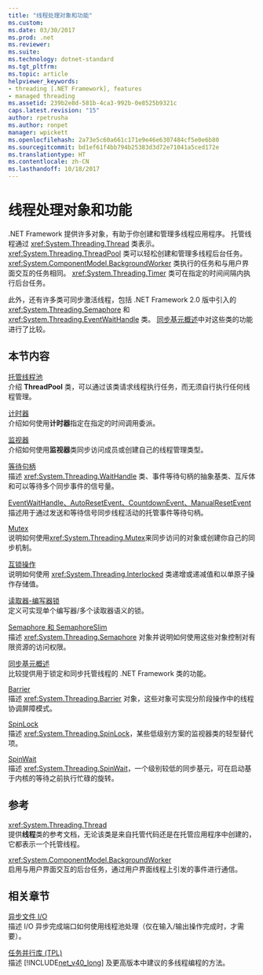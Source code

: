 ```yaml
---
title: "线程处理对象和功能"
ms.custom: 
ms.date: 03/30/2017
ms.prod: .net
ms.reviewer: 
ms.suite: 
ms.technology: dotnet-standard
ms.tgt_pltfrm: 
ms.topic: article
helpviewer_keywords:
- threading [.NET Framework], features
- managed threading
ms.assetid: 239b2e8d-581b-4ca3-992b-0e8525b9321c
caps.latest.revision: "15"
author: rpetrusha
ms.author: ronpet
manager: wpickett
ms.openlocfilehash: 2a73e5c60a661c171e9e46e6307484cf5e0e6b80
ms.sourcegitcommit: bd1ef61f4bb794b25383d3d72e71041a5ced172e
ms.translationtype: HT
ms.contentlocale: zh-CN
ms.lasthandoff: 10/18/2017
---
```

# <a name="threading-objects-and-features"></a>线程处理对象和功能
.NET Framework 提供许多对象，有助于你创建和管理多线程应用程序。 托管线程通过 <xref:System.Threading.Thread> 类表示。 <xref:System.Threading.ThreadPool> 类可以轻松创建和管理多线程后台任务。 <xref:System.ComponentModel.BackgroundWorker> 类执行的任务和与用户界面交互的任务相同。 <xref:System.Threading.Timer> 类可在指定的时间间隔内执行后台任务。  
  
 此外，还有许多类可同步激活线程，包括 .NET Framework 2.0 版中引入的 <xref:System.Threading.Semaphore> 和 <xref:System.Threading.EventWaitHandle> 类。 [同步基元概述](../../../docs/standard/threading/overview-of-synchronization-primitives.md)中对这些类的功能进行了比较。  
  
## <a name="in-this-section"></a>本节内容  
 [托管线程池](../../../docs/standard/threading/the-managed-thread-pool.md)  
 介绍 **ThreadPool** 类，可以通过该类请求线程执行任务，而无须自行执行任何线程管理。  
  
 [计时器](../../../docs/standard/threading/timers.md)  
 介绍如何使用**计时器**指定在指定的时间调用委派。  
  
 [监视器](http://msdn.microsoft.com/library/33fe4aef-b44b-42fd-9e72-c908e39e75db)  
 介绍如何使用**监视器**类同步访问成员或创建自己的线程管理类型。  
  
 [等待句柄](http://msdn.microsoft.com/library/48d10b6f-5fd7-407c-86ab-0179aef72489)  
 描述 <xref:System.Threading.WaitHandle> 类、事件等待句柄的抽象基类、互斥体和可以等待多个同步事件的信号量。  
  
 [EventWaitHandle、AutoResetEvent、CountdownEvent、ManualResetEvent](../../../docs/standard/threading/eventwaithandle-autoresetevent-countdownevent-manualresetevent.md)  
 描述用于通过发送和等待信号同步线程活动的托管事件等待句柄。  
  
 [Mutex](../../../docs/standard/threading/mutexes.md)  
 说明如何使用<xref:System.Threading.Mutex>来同步访问的对象或创建你自己的同步机制。  
  
 [互锁操作](../../../docs/standard/threading/interlocked-operations.md)  
 说明如何使用 <xref:System.Threading.Interlocked> 类递增或递减值和以单原子操作存储值。  
  
 [读取器-编写器锁](../../../docs/standard/threading/reader-writer-locks.md)  
 定义可实现单个编写器/多个读取器语义的锁。  
  
 [Semaphore 和 SemaphoreSlim](../../../docs/standard/threading/semaphore-and-semaphoreslim.md)  
 描述 <xref:System.Threading.Semaphore> 对象并说明如何使用这些对象控制对有限资源的访问权限。  
  
 [同步基元概述](../../../docs/standard/threading/overview-of-synchronization-primitives.md)  
 比较提供用于锁定和同步托管线程的 .NET Framework 类的功能。  
  
 [Barrier](../../../docs/standard/threading/barrier.md)  
 描述 <xref:System.Threading.Barrier> 对象，这些对象可实现分阶段操作中的线程协调屏障模式。  
  
 [SpinLock](../../../docs/standard/threading/spinlock.md)  
 描述 <xref:System.Threading.SpinLock>，某些低级别方案的监视器类的轻型替代项。  
  
 [SpinWait](../../../docs/standard/threading/spinwait.md)  
 描述 <xref:System.Threading.SpinWait>，一个级别较低的同步基元，可在启动基于内核的等待之前执行忙碌的旋转。  
  
## <a name="reference"></a>参考  
 <xref:System.Threading.Thread>  
 提供**线程**类的参考文档，无论该类是来自托管代码还是在托管应用程序中创建的，它都表示一个托管线程。  
  
 <xref:System.ComponentModel.BackgroundWorker>  
 启用与用户界面交互的后台任务，通过用户界面线程上引发的事件进行通信。  
  
## <a name="related-sections"></a>相关章节  
 [异步文件 I/O](../../../docs/standard/io/asynchronous-file-i-o.md)  
 描述 I/O 异步完成端口如何使用线程池处理（仅在输入/输出操作完成时，才需要）。  
  
 [任务并行库 (TPL)](../../../docs/standard/parallel-programming/task-parallel-library-tpl.md)  
 描述 [!INCLUDE[net_v40_long](../../../includes/net-v40-long-md.md)] 及更高版本中建议的多线程编程的方法。
